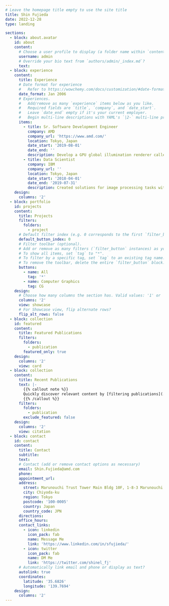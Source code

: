 ```yaml
---
# Leave the homepage title empty to use the site title
title: Shin Fujieda
date: 2022-12-28
type: landing

sections:
  - block: about.avatar
    id: about
    content:
      # Choose a user profile to display (a folder name within `content/authors/`)
      username: admin
      # Override your bio text from `authors/admin/_index.md`?
      text:
  - block: experience
    content:
      title: Experience
      # Date format for experience
      #   Refer to https://wowchemy.com/docs/customization/#date-format
      date_format: Jan 2006
      # Experiences.
      #   Add/remove as many `experience` items below as you like.
      #   Required fields are `title`, `company`, and `date_start`.
      #   Leave `date_end` empty if it's your current employer.
      #   Begin multi-line descriptions with YAML's `|2-` multi-line prefix.
      items:
        - title: Sr. Software Development Engineer
          company: AMD
          company_url: 'https://www.amd.com/'
          location: Tokyo, Japan
          date_start: '2019-08-01'
          date_end: ''
          description: Develop a GPU global illumination renderer called Radeon ProRender.
        - title: Data Scientist
          company: IBM
          company_url: ''
          location: Tokyo, Japan
          date_start: '2018-04-01'
          date_end: '2019-07-31'
          description: Created solutions for image processing tasks with machine learning techniques.
    design:
      columns: '2'
  - block: portfolio
    id: projects
    content:
      title: Projects
      filters:
        folders:
          - project
      # Default filter index (e.g. 0 corresponds to the first `filter_button` instance below).
      default_button_index: 0
      # Filter toolbar (optional).
      # Add or remove as many filters (`filter_button` instances) as you like.
      # To show all items, set `tag` to "*".
      # To filter by a specific tag, set `tag` to an existing tag name.
      # To remove the toolbar, delete the entire `filter_button` block.
      buttons:
        - name: All
          tag: '*'
        - name: Computer Graphics
          tag: CG
    design:
      # Choose how many columns the section has. Valid values: '1' or '2'.
      columns: '2'
      view: showcase
      # For Showcase view, flip alternate rows?
      flip_alt_rows: false
  - block: collection
    id: featured
    content:
      title: Featured Publications
      filters:
        folders:
          - publication
        featured_only: true
    design:
      columns: '2'
      view: card
  - block: collection
    content:
      title: Recent Publications
      text: |-
        {{% callout note %}}
        Quickly discover relevant content by [filtering publications](./publication/).
        {{% /callout %}}
      filters:
        folders:
          - publication
        exclude_featured: false
    design:
      columns: '2'
      view: citation
  - block: contact
    id: contact
    content:
      title: Contact
      subtitle:
      text:
      # Contact (add or remove contact options as necessary)
      email: Shin.Fujieda@amd.com
      phone:
      appointment_url:
      address:
        street: Marunouchi Trust Tower Main Bldg 10F, 1-8-3 Marunouchi
        city: Chiyoda-ku
        region: Tokyo
        postcode: '100-0005'
        country: Japan
        country_code: JPN
      directions:
      office_hours:
      contact_links:
        - icon: linkedin
          icon_pack: fab
          name: Message Me
          link: 'https://www.linkedin.com/in/sfujieda/'
        - icon: twitter
          icon_pack: fab
          name: DM Me
          link: 'https://twitter.com/shinel_fj'
      # Automatically link email and phone or display as text?
      autolink: true
      coordinates:
        latitude: '35.6826'
        longitude: '139.7694'
    design:
      columns: '2'
---
```

